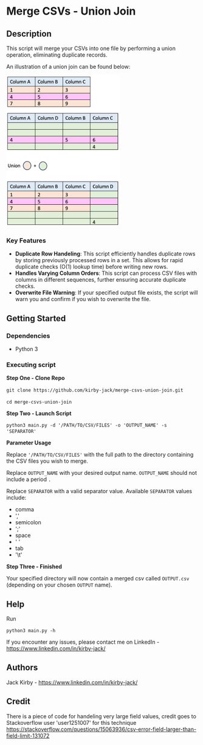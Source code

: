 # Merge CSVs - Union Join

## Description

This script will merge your CSVs into one file by performing a union operation, eliminating duplicate records.

An illustration of a union join can be found below: 

<img src="img/Union Join - Jack Kirby.png" width="300">

### Key Features

* **Duplicate Row Handeling**: This script efficiently handles duplicate rows by storing previously processed rows in a set. This allows for rapid duplicate checks (O(1) lookup time) before writing new rows. 
* **Handles Varying Column Orders**: This script can process CSV files with columns in different sequences, further ensuring accurate duplicate checks. 
* **Overwrite File Warning**: If your specified output file exists, the script will warn you and confirm if you wish to overwrite the file. 

## Getting Started
### Dependencies
* Python 3

### Executing script

**Step One - Clone Repo**

`git clone https://github.com/kirby-jack/merge-csvs-union-join.git`

`cd merge-csvs-union-join`

**Step Two - Launch Script**
```
python3 main.py -d '/PATH/TO/CSV/FILES' -o 'OUTPUT_NAME' -s 'SEPARATOR'
```

**Parameter Usage**

Replace `'/PATH/TO/CSV/FILES'` with the full path to the directory containing the CSV files you wish to merge. 

Replace `OUTPUT_NAME` with your desired output name. `OUTPUT_NAME` should not include a period `.`

Replace `SEPARATOR` with a valid separator value. Available `SEPARATOR` values include:
* comma
* ','
* semicolon
* ';'
* space
* ' '
* tab
* '\t'

**Step Three - Finished**

Your specified directory will now contain a merged csv called `OUTPUT.csv` (depending on your chosen `OUTPUT` name).

## Help
Run 
```
python3 main.py -h
```
If you encounter any issues, please contact me on LinkedIn - https://www.linkedin.com/in/kirby-jack/

## Authors
Jack Kirby - https://www.linkedin.com/in/kirby-jack/

## Credit
There is a piece of code for handeling very large field values, credit goes to Stackoverflow user 'user1251007' for this technique https://stackoverflow.com/questions/15063936/csv-error-field-larger-than-field-limit-131072 
